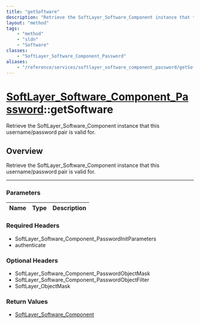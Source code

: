 ```yaml
---
title: "getSoftware"
description: "Retrieve the SoftLayer_Software_Component instance that this username/password pair is valid for."
layout: "method"
tags:
    - "method"
    - "sldn"
    - "Software"
classes:
    - "SoftLayer_Software_Component_Password"
aliases:
    - "/reference/services/softlayer_software_component_password/getSoftware"
---
```

# [SoftLayer_Software_Component_Password](/reference/services/SoftLayer_Software_Component_Password)::getSoftware

Retrieve the SoftLayer_Software_Component instance that this username/password pair is valid for.


## Overview 
Retrieve the SoftLayer_Software_Component instance that this username/password pair is valid for.

-----

### Parameters 
|Name | Type | Description |
| --- | --- | --- |


### Required Headers
* SoftLayer_Software_Component_PasswordInitParameters
* authenticate


### Optional Headers
* SoftLayer_Software_Component_PasswordObjectMask
* SoftLayer_Software_Component_PasswordObjectFilter
* SoftLayer_ObjectMask

### Return Values
* <a href='/reference/datatypes/SoftLayer_Software_Component'>SoftLayer_Software_Component </a>




